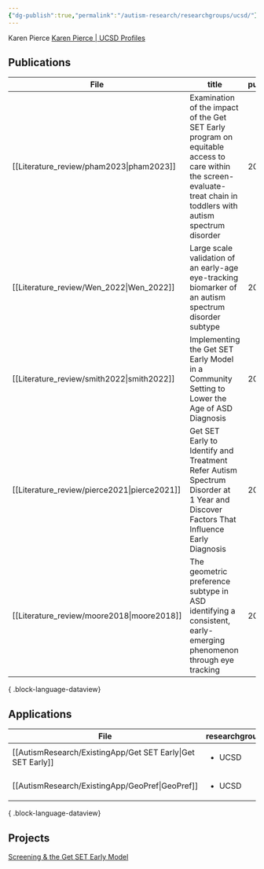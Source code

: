 ```yaml
---
{"dg-publish":true,"permalink":"/autism-research/researchgroups/ucsd/"}
---
```



Karen Pierce 
[Karen Pierce | UCSD Profiles](https://profiles.ucsd.edu/karen.pierce)

## Publications

| File                                            | title                                                                                                                                                               | published | journal                                            | Paper_type     | DOI                                                                                                     |
| ----------------------------------------------- | ------------------------------------------------------------------------------------------------------------------------------------------------------------------- | --------- | -------------------------------------------------- | -------------- | ------------------------------------------------------------------------------------------------------- |
| [[Literature_review/pham2023\|pham2023]]     | Examination of the impact of the Get SET Early program on equitable access to care within the screen-evaluate-treat chain in toddlers with autism spectrum disorder | 2023      | Autism                                             | journalArticle | <ul><li>https://www.doi.org/10.1177/13623613221147416</li><li>10.1177/13623613221147416</li></ul>       |
| [[Literature_review/Wen_2022\|Wen_2022]]     | Large scale validation of an early-age eye-tracking biomarker of an autism spectrum disorder subtype                                                                | 2022      | Scientific Reports                                 | \-             | https://www.doi.org/10.1038/s41598-022-08102-6                                                          |
| [[Literature_review/smith2022\|smith2022]]   | Implementing the Get SET Early Model in a Community Setting to Lower the Age of ASD Diagnosis                                                                       | 2022      | Journal of developmental and behavioral pediatrics | journalArticle | <ul><li>https://www.doi.org/10.1097/dbp.0000000000001130</li><li>10.1097/dbp.0000000000001130</li></ul> |
| [[Literature_review/pierce2021\|pierce2021]] | Get SET Early to Identify and Treatment Refer Autism Spectrum Disorder at 1 Year and Discover Factors That Influence Early Diagnosis                                | 2021      | The Journal of Pediatrics                          | journalArticle | <ul><li>https://www.doi.org/10.1016/j.jpeds.2021.04.041</li><li>10.1016/j.jpeds.2021.04.041</li></ul>   |
| [[Literature_review/moore2018\|moore2018]]   | The geometric preference subtype in ASD identifying a consistent, early-emerging phenomenon through eye tracking                                                    | 2018      | Molecular Autism                                   | journalArticle | <ul><li>https://www.doi.org/10.1186/s13229-018-0202-z</li><li>10.1186/s13229-018-0202-z</li></ul>       |

{ .block-language-dataview}


## Applications

| File                                                           | researchgroup          |
| -------------------------------------------------------------- | ---------------------- |
| [[AutismResearch/ExistingApp/Get SET Early\|Get SET Early]] | <ul><li>UCSD</li></ul> |
| [[AutismResearch/ExistingApp/GeoPref\|GeoPref]]             | <ul><li>UCSD</li></ul> |

{ .block-language-dataview}


## Projects

[Screening & the Get SET Early Model](https://neurosciences.ucsd.edu/centers-programs/autism/early/screening.html)